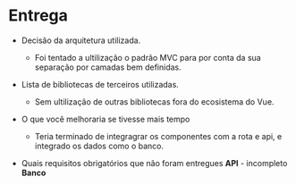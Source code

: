  
 # Entrega
 
 - Decisão da arquitetura utilizada. 
    - Foi tentado a ultilização o padrão MVC para por conta da sua separação por camadas bem definidas.    

 - Lista de bibliotecas de terceiros utilizadas. 
    - Sem ultilização de outras bibliotecas fora do ecosistema do Vue.

 - O que você melhoraria se tivesse mais tempo
    - Teria terminado de integragrar os componentes com a rota e api, e integrado os dados como o banco.
    
 - Quais requisitos obrigatórios que não foram entregues
 **API** - incompleto 
 **Banco** 